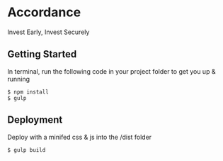# Accordance
Invest Early, Invest Securely

## Getting Started

In terminal, run the following code in your project folder to get you up & running

```
$ npm install
$ gulp
```

## Deployment

Deploy with a minifed css & js into the /dist folder 

```
$ gulp build
```